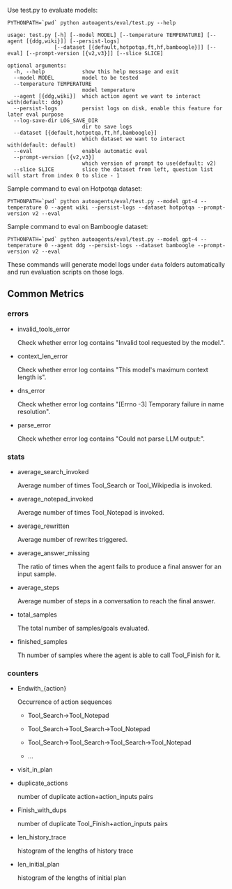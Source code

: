 Use test.py to evaluate models:

```
PYTHONPATH=`pwd` python autoagents/eval/test.py --help
```
```
usage: test.py [-h] [--model MODEL] [--temperature TEMPERATURE] [--agent [{ddg,wiki}]] [--persist-logs]
               [--dataset [{default,hotpotqa,ft,hf,bamboogle}]] [--eval] [--prompt-version [{v2,v3}]] [--slice SLICE]

optional arguments:
  -h, --help            show this help message and exit
  --model MODEL         model to be tested
  --temperature TEMPERATURE
                        model temperature
  --agent [{ddg,wiki}]  which action agent we want to interact with(default: ddg)
  --persist-logs        persist logs on disk, enable this feature for later eval purpose
  --log-save-dir LOG_SAVE_DIR
                        dir to save logs
  --dataset [{default,hotpotqa,ft,hf,bamboogle}]
                        which dataset we want to interact with(default: default)
  --eval                enable automatic eval
  --prompt-version [{v2,v3}]
                        which version of prompt to use(default: v2)
  --slice SLICE         slice the dataset from left, question list will start from index 0 to slice - 1
```
Sample command to eval on Hotpotqa dataset:
```
PYTHONPATH=`pwd` python autoagents/eval/test.py --model gpt-4 --temperature 0 --agent wiki --persist-logs --dataset hotpotqa --prompt-version v2 --eval
```

Sample command to eval on Bamboogle dataset:
```
PYTHONPATH=`pwd` python autoagents/eval/test.py --model gpt-4 --temperature 0 --agent ddg --persist-logs --dataset bamboogle --prompt-version v2 --eval
```
These commands will generate model logs under `data` folders automatically and run evaluation scripts on those logs.


## Common Metrics
### errors
- invalid_tools_error

  Check whether error log contains "Invalid tool requested by the model.".

- context_len_error

  Check whether error log contains "This model's maximum context length is".

- dns_error

  Check whether error log contains "[Errno -3] Temporary failure in name resolution".

- parse_error

  Check whether error log contains "Could not parse LLM output:".

### stats
- average_search_invoked

  Average number of times Tool_Search or Tool_Wikipedia is invoked.

- average_notepad_invoked

  Average number of times Tool_Notepad is invoked.

- average_rewritten

  Average number of rewrites triggered.

- average_answer_missing

  The ratio of times when the agent fails to produce a final answer for an input sample.

- average_steps

  Average number of steps in a conversation to reach the final answer.

- total_samples

  The total number of samples/goals evaluated.

- finished_samples

  Th number of samples where the agent is able to call Tool_Finish for it.

### counters
- Endwith_{action}

  Occurrence of action sequences

  - Tool_Search->Tool_Notepad

  - Tool_Search->Tool_Search->Tool_Notepad

  - Tool_Search->Tool_Search->Tool_Search->Tool_Notepad

  - …

- visit_in_plan

- duplicate_actions

  number of duplicate action+action_inputs pairs

- Finish_with_dups

  number of duplicate Tool_Finish+action_inputs pairs

- len_history_trace

  histogram of the lengths of history trace

- len_initial_plan

  histogram of the lengths of initial plan
